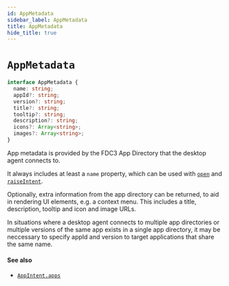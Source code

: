 ```yaml
---
id: AppMetadata
sidebar_label: AppMetadata
title: AppMetadata
hide_title: true
---
```

# `AppMetadata`

```ts
interface AppMetadata {
  name: string;
  appId?: string;
  version?: string;
  title?: string;
  tooltip?: string;
  description?: string;
  icons?: Array<string>;
  images?: Array<string>;
}
```

App metadata is provided by the FDC3 App Directory that the desktop agent connects to. 

It always includes at least a `name` property, which can be used with [`open`](DesktopAgent#open) and [`raiseIntent`](DesktopAgent#raiseIntent).

Optionally, extra information from the app directory can be returned, to aid in rendering UI elements, e.g. a context menu.
This includes a title, description, tooltip and icon and image URLs.

In situations where a desktop agent connects to multiple app directories or multiple versions of the same app exists in a single app directory, it may be neccessary to specify appId and version to target applications that share the same name. 

#### See also
* [`AppIntent.apps`](AppIntent)